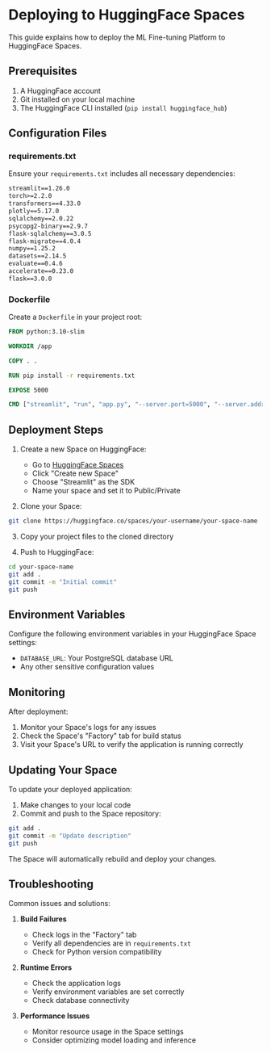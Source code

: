 # Deploying to HuggingFace Spaces

This guide explains how to deploy the ML Fine-tuning Platform to HuggingFace Spaces.

## Prerequisites

1. A HuggingFace account
2. Git installed on your local machine
3. The HuggingFace CLI installed (`pip install huggingface_hub`)

## Configuration Files

### requirements.txt

Ensure your `requirements.txt` includes all necessary dependencies:

```txt
streamlit==1.26.0
torch>=2.2.0
transformers==4.33.0
plotly==5.17.0
sqlalchemy==2.0.22
psycopg2-binary==2.9.7
flask-sqlalchemy==3.0.5
flask-migrate==4.0.4
numpy==1.25.2
datasets==2.14.5
evaluate==0.4.6
accelerate==0.23.0
flask==3.0.0
```

### Dockerfile

Create a `Dockerfile` in your project root:

```dockerfile
FROM python:3.10-slim

WORKDIR /app

COPY . .

RUN pip install -r requirements.txt

EXPOSE 5000

CMD ["streamlit", "run", "app.py", "--server.port=5000", "--server.address=0.0.0.0"]
```

## Deployment Steps

1. Create a new Space on HuggingFace:

   - Go to [HuggingFace Spaces](https://huggingface.co/spaces)
   - Click "Create new Space"
   - Choose "Streamlit" as the SDK
   - Name your space and set it to Public/Private

2. Clone your Space:

```bash
git clone https://huggingface.co/spaces/your-username/your-space-name
```

3. Copy your project files to the cloned directory

4. Push to HuggingFace:

```bash
cd your-space-name
git add .
git commit -m "Initial commit"
git push
```

## Environment Variables

Configure the following environment variables in your HuggingFace Space settings:

- `DATABASE_URL`: Your PostgreSQL database URL
- Any other sensitive configuration values

## Monitoring

After deployment:

1. Monitor your Space's logs for any issues
2. Check the Space's "Factory" tab for build status
3. Visit your Space's URL to verify the application is running correctly

## Updating Your Space

To update your deployed application:

1. Make changes to your local code
2. Commit and push to the Space repository:

```bash
git add .
git commit -m "Update description"
git push
```

The Space will automatically rebuild and deploy your changes.

## Troubleshooting

Common issues and solutions:

1. **Build Failures**

   - Check logs in the "Factory" tab
   - Verify all dependencies are in `requirements.txt`
   - Check for Python version compatibility

2. **Runtime Errors**

   - Check the application logs
   - Verify environment variables are set correctly
   - Check database connectivity

3. **Performance Issues**
   - Monitor resource usage in the Space settings
   - Consider optimizing model loading and inference
